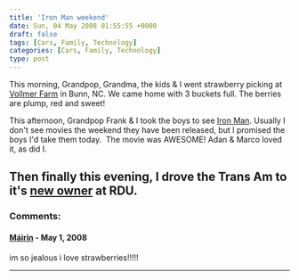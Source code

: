 ```yaml
---
title: 'Iron Man weekend'
date: Sun, 04 May 2008 01:55:55 +0000
draft: false
tags: [Cars, Family, Technology]
categories: [Cars, Family, Technology]
type: post
---
```


This morning, Grandpop, Grandma, the kids & I went strawberry picking at [Vollmer Farm](http://www.google.com/url?sa=t&ct=res&cd=1&url=http%3A%2F%2Fwww.vollmerfarm.com%2F&ei=VhYdSOKcMIm6zQTvwaC4Aw&usg=AFQjCNHD27ynRHwOxIsCHUKUbDELAHLEPQ&sig2=GqNFTqorACDYKtjV22Tozw) in Bunn, NC. We came home with 3 buckets full. The berries are plump, red and sweet!

This afternoon, Grandpop Frank & I took the boys to see [Iron Man](http://www.google.com/aclk?sa=L&ai=B6K29gxUdSIbfBIyGyASQ3b2LBbDEh1egnaiRBvnWhQbw9RIIABABGAEgtlQ4AVDT0cO4______8BYMn-sYqkpMQRyAEBgAIByALQ-Z8G2QNki9qKbIfYOg&ggladgrp=2310830483274276437&gglcreat=3810997525902377072&sig=AGiWqtxXMeijlyFNvyG37t0OpkqZOpLk1w&q=http://www.ironmanmovie.com/). Usually I don't see movies the weekend they have been released, but I promised the boys I'd take them today.  The movie was AWESOME! Adan & Marco loved it, as did I.

Then finally this evening, I drove the Trans Am to it's [new owner](http://zeusville.wordpress.com/2008/05/03/trans-am-sold-officially-this-time/) at RDU.
---
### Comments:
#### [Máirín]( "duffy@redhat.com") - <time datetime="2008-05-12 10:36:47">May 1, 2008</time>

im so jealous i love strawberries!!!!!
<hr />
